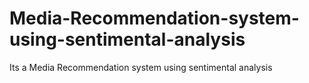 # Media-Recommendation-system-using-sentimental-analysis
Its a Media Recommendation system using sentimental analysis
